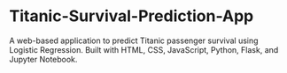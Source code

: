 # Titanic-Survival-Prediction-App
A web-based application to predict Titanic passenger survival using Logistic Regression. Built with HTML, CSS, JavaScript, Python, Flask, and Jupyter Notebook. 
